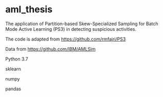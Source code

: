 # aml_thesis

The application of Partition-based Skew-Specialized Sampling for Batch Mode Active Learning (PS3) in detecting suspicious activities.

The code is adapted from https://github.com/rmfajri/PS3

Data from https://github.com/IBM/AMLSim

Python 3.7

sklearn

numpy

pandas
